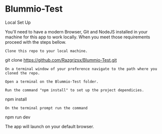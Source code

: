 # Blummio-Test

Local Set Up

You'll need to have a modern Browser, Git and NodeJS installed in your machine for this app to work locally. When you meet those requirements proceed with the steps bellow.

    Clone this repo to your local machine.

git clone https://github.com/Razgrizsx/Blummio-Test.git

    On a terminal window of your preference navigate to the path where you cloned the repo.

    Open a terminal on the Blummio-Test folder.

    Run the command "npm install" to set up the project dependicies.

npm install

    On the terminal prompt run the command

npm run dev

The app will launch on your default browser.
